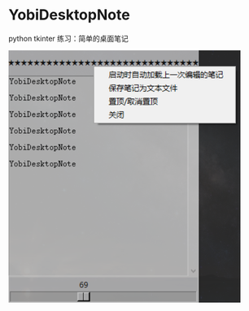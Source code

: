 # YobiDesktopNote
python tkinter 练习：简单的桌面笔记

![](https://github.com/Yobi2019/YobiDesktopNote/blob/main/shortcut.png)
